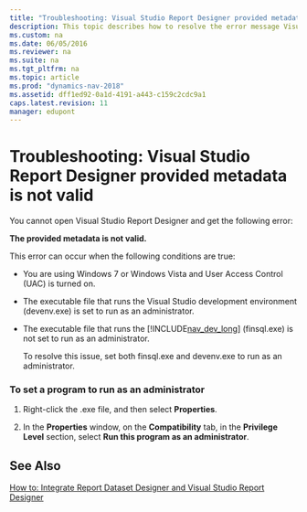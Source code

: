 ```yaml
---
title: "Troubleshooting: Visual Studio Report Designer provided metadata is not valid"
description: This topic describes how to resolve the error message Visual Studio Report Designer provided metadata is not valid.
ms.custom: na
ms.date: 06/05/2016
ms.reviewer: na
ms.suite: na
ms.tgt_pltfrm: na
ms.topic: article
ms.prod: "dynamics-nav-2018"
ms.assetid: dff1ed92-0a1d-4191-a443-c159c2cdc9a1
caps.latest.revision: 11
manager: edupont
---
```

# Troubleshooting: Visual Studio Report Designer provided metadata is not valid
You cannot open Visual Studio Report Designer and get the following error:  
  
 **The provided metadata is not valid.**  
  
 This error can occur when the following conditions are true:  
  
- You are using Windows 7 or Windows Vista and User Access Control \(UAC\) is turned on.  
  
- The executable file that runs the Visual Studio development environment \(devenv.exe\) is set to run as an administrator.  
  
- The executable file that runs the [!INCLUDE[nav_dev_long](includes/nav_dev_long_md.md)] \(finsql.exe\) is not set to run as an administrator.  
  
  To resolve this issue, set both finsql.exe and devenv.exe to run as an administrator.  
  
### To set a program to run as an administrator  
  
1.  Right-click the .exe file, and then select **Properties**.  
  
2.  In the **Properties** window, on the **Compatibility** tab, in the **Privilege Level** section, select **Run this program as an administrator**.  
  
## See Also  
 [How to: Integrate Report Dataset Designer and Visual Studio Report Designer](How-to--Integrate-Report-Dataset-Designer-and-Visual-Studio-Report-Designer.md)